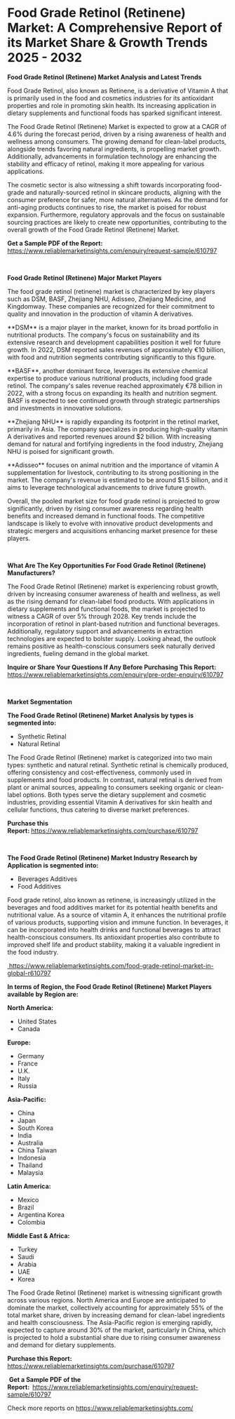 <p><h1>Food Grade Retinol (Retinene) Market: A Comprehensive Report of its Market Share & Growth Trends 2025 - 2032</h1></p><p><strong>Food Grade Retinol (Retinene) Market Analysis and Latest Trends</strong></p>
<p><p>Food Grade Retinol, also known as Retinene, is a derivative of Vitamin A that is primarily used in the food and cosmetics industries for its antioxidant properties and role in promoting skin health. Its increasing application in dietary supplements and functional foods has sparked significant interest.</p><p>The Food Grade Retinol (Retinene) Market is expected to grow at a CAGR of 4.6% during the forecast period, driven by a rising awareness of health and wellness among consumers. The growing demand for clean-label products, alongside trends favoring natural ingredients, is propelling market growth. Additionally, advancements in formulation technology are enhancing the stability and efficacy of retinol, making it more appealing for various applications.</p><p>The cosmetic sector is also witnessing a shift towards incorporating food-grade and naturally-sourced retinol in skincare products, aligning with the consumer preference for safer, more natural alternatives. As the demand for anti-aging products continues to rise, the market is poised for robust expansion. Furthermore, regulatory approvals and the focus on sustainable sourcing practices are likely to create new opportunities, contributing to the overall growth of the Food Grade Retinol (Retinene) Market.</p></p>
<p><strong>Get a Sample PDF of the Report:&nbsp;</strong> <a href="https://www.reliablemarketinsights.com/enquiry/request-sample/610797?utm_campaign=3196&utm_medium=2&utm_source=Github&utm_content=ia&utm_term=23032025&utm_id=food-grade-retinol-retinene">https://www.reliablemarketinsights.com/enquiry/request-sample/610797</a></p>
<p>&nbsp;</p>
<p><strong>Food Grade Retinol (Retinene) Major Market Players</strong></p>
<p><p>The food grade retinol (retinene) market is characterized by key players such as DSM, BASF, Zhejiang NHU, Adisseo, Zhejiang Medicine, and Kingdomway. These companies are recognized for their commitment to quality and innovation in the production of vitamin A derivatives.</p><p>**DSM** is a major player in the market, known for its broad portfolio in nutritional products. The company's focus on sustainability and its extensive research and development capabilities position it well for future growth. In 2022, DSM reported sales revenues of approximately €10 billion, with food and nutrition segments contributing significantly to this figure.</p><p>**BASF**, another dominant force, leverages its extensive chemical expertise to produce various nutritional products, including food grade retinol. The company's sales revenue reached approximately €78 billion in 2022, with a strong focus on expanding its health and nutrition segment. BASF is expected to see continued growth through strategic partnerships and investments in innovative solutions.</p><p>**Zhejiang NHU** is rapidly expanding its footprint in the retinol market, primarily in Asia. The company specializes in producing high-quality vitamin A derivatives and reported revenues around $2 billion. With increasing demand for natural and fortifying ingredients in the food industry, Zhejiang NHU is poised for significant growth.</p><p>**Adisseo** focuses on animal nutrition and the importance of vitamin A supplementation for livestock, contributing to its strong positioning in the market. The company's revenue is estimated to be around $1.5 billion, and it aims to leverage technological advancements to drive future growth.</p><p>Overall, the pooled market size for food grade retinol is projected to grow significantly, driven by rising consumer awareness regarding health benefits and increased demand in functional foods. The competitive landscape is likely to evolve with innovative product developments and strategic mergers and acquisitions enhancing market presence for these players.</p></p>
<p>&nbsp;</p>
<p><strong>What Are The Key Opportunities For Food Grade Retinol (Retinene) Manufacturers?</strong></p>
<p><p>The Food Grade Retinol (Retinene) market is experiencing robust growth, driven by increasing consumer awareness of health and wellness, as well as the rising demand for clean-label food products. With applications in dietary supplements and functional foods, the market is projected to witness a CAGR of over 5% through 2028. Key trends include the incorporation of retinol in plant-based nutrition and functional beverages. Additionally, regulatory support and advancements in extraction technologies are expected to bolster supply. Looking ahead, the outlook remains positive as health-conscious consumers seek naturally derived ingredients, fueling demand in the global market.</p></p>
<p><strong>Inquire or Share Your Questions If Any Before Purchasing This Report:</strong> <a href="https://www.reliablemarketinsights.com/enquiry/pre-order-enquiry/610797?utm_campaign=3196&utm_medium=2&utm_source=Github&utm_content=ia&utm_term=23032025&utm_id=food-grade-retinol-retinene">https://www.reliablemarketinsights.com/enquiry/pre-order-enquiry/610797</a></p>
<p>&nbsp;</p>
<p><strong>Market Segmentation</strong></p>
<p><strong>The Food Grade Retinol (Retinene) Market Analysis by types is segmented into:</strong></p>
<p><ul><li>Synthetic Retinal</li><li>Natural Retinal</li></ul></p>
<p><p>The Food Grade Retinol (Retinene) market is categorized into two main types: synthetic and natural retinal. Synthetic retinal is chemically produced, offering consistency and cost-effectiveness, commonly used in supplements and food products. In contrast, natural retinal is derived from plant or animal sources, appealing to consumers seeking organic or clean-label options. Both types serve the dietary supplement and cosmetic industries, providing essential Vitamin A derivatives for skin health and cellular functions, thus catering to diverse market preferences.</p></p>
<p><strong>Purchase this Report:&nbsp;</strong><a href="https://www.reliablemarketinsights.com/purchase/610797?utm_campaign=3196&utm_medium=2&utm_source=Github&utm_content=ia&utm_term=23032025&utm_id=food-grade-retinol-retinene">https://www.reliablemarketinsights.com/purchase/610797</a></p>
<p>&nbsp;</p>
<p><strong>The Food Grade Retinol (Retinene) Market Industry Research by Application is segmented into:</strong></p>
<p><ul><li>Beverages Additives</li><li>Food Additives</li></ul></p>
<p><p>Food grade retinol, also known as retinene, is increasingly utilized in the beverages and food additives market for its potential health benefits and nutritional value. As a source of vitamin A, it enhances the nutritional profile of various products, supporting vision and immune function. In beverages, it can be incorporated into health drinks and functional beverages to attract health-conscious consumers. Its antioxidant properties also contribute to improved shelf life and product stability, making it a valuable ingredient in the food industry.</p></p>
<p><a href="https://www.reliablemarketinsights.com/food-grade-retinol-market-in-global-r610797?utm_campaign=3196&utm_medium=2&utm_source=Github&utm_content=ia&utm_term=23032025&utm_id=food-grade-retinol-retinene">&nbsp;https://www.reliablemarketinsights.com/food-grade-retinol-market-in-global-r610797</a></p>
<p><strong>In terms of Region, the Food Grade Retinol (Retinene) Market Players available by Region are:</strong></p>
<p>
    <p> <strong> North America: </strong>
        <ul>
            <li>United States</li>
            <li>Canada</li>
        </ul>
        </p> 
    <p> <strong> Europe: </strong>
        <ul>
            <li>Germany</li>
            <li>France</li>
            <li>U.K.</li>
            <li>Italy</li>
            <li>Russia</li>
        </ul>
        </p> 
    <p> <strong> Asia-Pacific: </strong>
        <ul>
            <li>China</li>
            <li>Japan</li>
            <li>South Korea</li>
            <li>India</li>
            <li>Australia</li>
            <li>China Taiwan</li>
            <li>Indonesia</li>
            <li>Thailand</li>
            <li>Malaysia</li>
        </ul>
        </p> 
    <p> <strong> Latin America: </strong>
        <ul>
            <li>Mexico</li>
            <li>Brazil</li>
            <li>Argentina Korea</li>
            <li>Colombia</li>
        </ul>
        </p> 
    <p> <strong> Middle East & Africa: </strong>
        <ul>
            <li>Turkey</li>
            <li>Saudi</li>
            <li>Arabia</li>
            <li>UAE</li>
            <li>Korea</li>
        </ul>
    </p>
    </p>
<p><p>The Food Grade Retinol (Retinene) market is witnessing significant growth across various regions. North America and Europe are anticipated to dominate the market, collectively accounting for approximately 55% of the total market share, driven by increasing demand for clean-label ingredients and health consciousness. The Asia-Pacific region is emerging rapidly, expected to capture around 30% of the market, particularly in China, which is projected to hold a substantial share due to rising consumer awareness and demand for dietary supplements.</p></p>
<p><strong>Purchase this Report: </strong><a href="https://www.reliablemarketinsights.com/purchase/610797?utm_campaign=3196&utm_medium=2&utm_source=Github&utm_content=ia&utm_term=23032025&utm_id=food-grade-retinol-retinene">https://www.reliablemarketinsights.com/purchase/610797</a></p>
<p>&nbsp;<strong>Get a Sample PDF of the Report:&nbsp;&nbsp;</strong><a href="https://www.reliablemarketinsights.com/enquiry/request-sample/610797?utm_campaign=3196&utm_medium=2&utm_source=Github&utm_content=ia&utm_term=23032025&utm_id=food-grade-retinol-retinene">https://www.reliablemarketinsights.com/enquiry/request-sample/610797</a></p>
<p><strong></strong></p>
<p>Check more reports on <a href="https://www.reliablemarketinsights.com/?utm_campaign=3196&utm_medium=2&utm_source=Github&utm_content=ia&utm_term=23032025&utm_id=food-grade-retinol-retinene">https://www.reliablemarketinsights.com/</a></p>